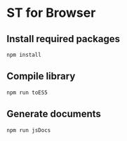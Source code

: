 # ST for Browser


## Install required packages
	
	npm install


## Compile library
	
	npm run toES5
	
	
## Generate documents
	
	npm run jsDocs	


